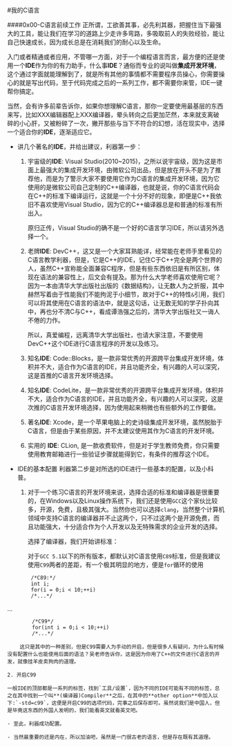 #我的C语言

####0x00-C语言前续工作
正所谓，工欲善其事，必先利其器，把握住当下最强大的工具，能让我们在学习的道路上少走许多弯路，多吸取前人的失败经验，能让自己快速成长，因为成长总是在消耗我们的耐心以及生命。

入门或者精通或者应用，不管哪一方面，对于一个编程语言而言，最方便的还是使用一个**IDE**作为你的有力助手，什么事**IDE**？通俗而专业的说叫做**集成开发环境**，这个通过字面就能理解到了，就是所有其他的事情都不需要程序员操心，你需要操心的就是写出代码，至于代码完成之后的一系列工作，都不需要你来管，IDE一键帮你搞定。

当然，会有许多前辈告诉你，如果你想理解C语言，那你一定要使用最基层的东西来写，比如XXX编辑器配上XXX编译器，晕头转向之后更加茫然，本来就支离破碎的小心肝，又被粉碎了一次，撇开那些与当下不符合的幻想，活在现实中，选择一个适合你的**IDE**，逐渐适应它。

- 讲几个著名的**IDE**，并给出建议，利器第一步：

	1. 宇宙级的**IDE**: Visual Studio(2010~2015)，之所以说宇宙级，因为这是市面上最强大的集成开发环境，由微软公司出品，但是放在开头不是为了推荐他，而是为了警示大家不要使用它作为C语言的集成开发环境，因为它使用的是微软公司自己定制的C++编译器，也就是说，你的C语言代码会在C++的标准下编译运行，这就是一个十分不好的现象，即便是C++我依旧不喜欢使用Visual Studio，因为它的C++编译器总是和普通的标准有所出入。

		原归正传，Visual Studio的确不是一个好的C语言学习IDE，所以请另外选择一个。

	2. 老牌**IDE**: DevC++，这又是一个大家耳熟能详，经常能在老师手里看见的C语言教学利器，但是，它是C++的IDE，记住C于C++完全是两个世界的人，虽然C++宣称能全面兼容C程序，但是有些东西依旧是有所区别，体现在语法的兼容性上，后文会有提及。那为什么大学老师喜欢使用它呢？因为一本由清华大学出版社出版的《数据结构》，让无数人为之折服，其中赫然写着由于性能我们不能拘泥于小细节，故对于C++的特性`&`引用，我们可以将其使用在C语言的语法中，就是这句话，让无数无知的学子扑向其中，再也分不清C与C++，看成谭浩强之后的，清华大学出版社又一诲人不倦的力作。

		所以，真爱编程，远离清华大学出版社，也请大家注意，不要使用DevC++这个IDE进行C语言程序的开发以及练习。

	3. 知名**IDE**: Code::Blocks，是一款非常优秀的开源跨平台集成开发环境，体积并不大，适合作为C语言的IDE，并且功能齐全，有兴趣的人可以深究，这是首推的C语言开发环境选择。

	4. 知名**IDE**: CodeLite，是一款非常优秀的开源跨平台集成开发环境，体积并不大，适合作为C语言的IDE，并且功能齐全，有兴趣的人可以深究，这是次推的C语言开发环境选择，因为使用起来稍微也有些额外的工作要做。

	5. 著名**IDE**: Xcode，是一个苹果电脑上的史诗级集成开发环境，虽然脱胎于C语言，但是由于某些原因，并不太建议使用其作为C语言的开发环境。

	6. 实用的 **IDE**: CLion, 是一款收费软件，但是对于学生教师免费，你只需要使用教育邮箱进行一些验证步骤就能得到它，有条件的推荐这个IDE。

- IDE的基本配置
利器第二步是对所选的IDE进行一些基本的配置，以及小科普。

	1. 对于一个练习C语言的开发环境来说，选择合适的标准和编译器是很重要的，在Windows以及Linux操作系统下，我们还是使用`GCC`这个家伙比较多，开源，免费，且极其强大。当然你也可以选择`clang`，当然整个计算机领域中支持C语言的编译器并不止这两个，只不过这两个是开源免费，而且功能强大，十分适合作为个人开发以及无特殊需求的企业开发的选择。

		选择了编译器，我们开始讲标准：

		对于`GCC 5.1`以下的所有版本，都默认对C语言使用`C89`标准，但是我建议使用`C99`两者的差距，有一个极其明显的地方，便是`for`循环的使用

			/*C89:*/
			int i;
			for(i = 0;i < 10;++i)
			/*...*/
...

			/*C99*/
			for(int i = 0;i < 10;++i)
			/*...*/

		这只是其中的一种差别，但是C99需要人为手动的开启，但是很多人有疑问，为什么有时候没有配置什么也能使用后面的语法？吴老师告诉你，这是因为你用了C++的文件进行C语言的开发，就像挂羊皮卖狗肉的道理。

	2. 开启C99

	一般IDE的顶部都是一系列的标签，找到`工具/设置`，因为不同的IDE可能有不同的标签，总之在其中找到一个叫**(编译器)Compiler**之后，在其中的**other option**中加入以下:`-std=c99`，这便是开启C99的选项代码，完事之后保存即可。虽然说我们是中国人，但是毕竟这东西的外国人发明的，我们能看英文就看英文吧。

	- 至此，利器成功配置。

	- 当然最重要的还是内在，所以加油吧，虽然是一门很古老的语言，但是存在既有其道理。
